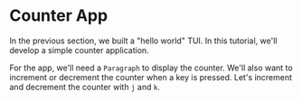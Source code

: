 # Counter App

In the previous section, we built a "hello world" TUI.
In this tutorial, we'll develop a simple counter application.

For the app, we'll need a `Paragraph` to display the counter.
We'll also want to increment or decrement the counter when a key is pressed.
Let's increment and decrement the counter with `j` and `k`.

